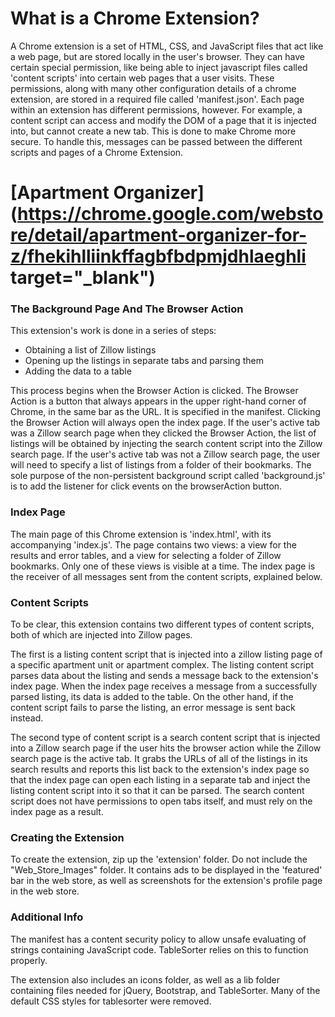 # What is a Chrome Extension?

A Chrome extension is a set of HTML, CSS, and JavaScript files that act like a web page, but are stored locally in the user's browser.  They can have certain special permission, like being able to inject javascript files called 'content scripts' into certain web pages that a user visits.  These permissions, along with many other configuration details of a chrome extension, are stored in a required file called 'manifest.json'.  Each page within an extension has different permissions, however.  For example, a content script can access and modify the DOM of a page that it is injected into, but cannot create a new tab.  This is done to make Chrome more secure.  To handle this, messages can be passed between the different scripts and pages of a Chrome Extension.

# [Apartment Organizer](https://chrome.google.com/webstore/detail/apartment-organizer-for-z/fhekihlliinkffagbfbdpmjdhlaeghli target="_blank")

### The Background Page And The Browser Action

This extension's work is done in a series of steps: 
* Obtaining a list of Zillow listings
* Opening up the listings in separate tabs and parsing them
* Adding the data to a table

This process begins when the Browser Action is clicked.  The Browser Action is a button that always appears in the upper right-hand corner of Chrome, in the same bar as the URL.  It is specified in the manifest.  Clicking the Browser Action will always open the index page.  If the user's active tab was a Zillow search page when they clicked the Browser Action, the list of listings will be obtained by injecting the search content script into the Zillow search page.  If the user's active tab was not a Zillow search page, the user will need to specify a list of listings from a folder of their bookmarks.  The sole purpose of the non-persistent background script called 'background.js' is to add the listener for click events on the browserAction button. 

### Index Page

The main page of this Chrome extension is 'index.html', with its accompanying 'index.js'.  The page contains two views: a view for the results and error tables, and a view for selecting a folder of Zillow bookmarks.  Only one of these views is visible at a time.  The index page is the receiver of all messages sent from the content scripts, explained below.

### Content Scripts

To be clear, this extension contains two different types of content scripts, both of which are injected into Zillow pages.  

The first is a listing content script that is injected into a zillow listing page of a specific apartment unit or apartment complex.  The listing content script parses data about the listing and sends a message back to the extension's index page. When the index page receives a message from a successfully parsed listing, its data is added to the table.  On the other hand, if the content script fails to parse the listing, an error message is sent back instead.  

The second type of content script is a search content script that is injected into a Zillow search page if the user hits the browser action while the Zillow search page is the active tab.  It grabs the URLs of all of the listings in its search results and reports this list back to the extension's index page so that the index page can open each listing in a separate tab and inject the listing content script into it so that it can be parsed.  The search content script does not have permissions to open tabs itself, and must rely on the index page as a result.

### Creating the Extension

To create the extension, zip up the 'extension' folder.  Do not include the "Web_Store_Images" folder.  It contains ads to be displayed in the 'featured' bar in the web store, as well as screenshots for the extension's profile page in the web store.

### Additional Info

The manifest has a content security policy to allow unsafe evaluating of strings containing JavaScript code.  TableSorter relies on this to function properly.

The extension also includes an icons folder, as well as a lib folder containing files needed for jQuery, Bootstrap, and TableSorter.  Many of the default CSS styles for tablesorter were removed.
